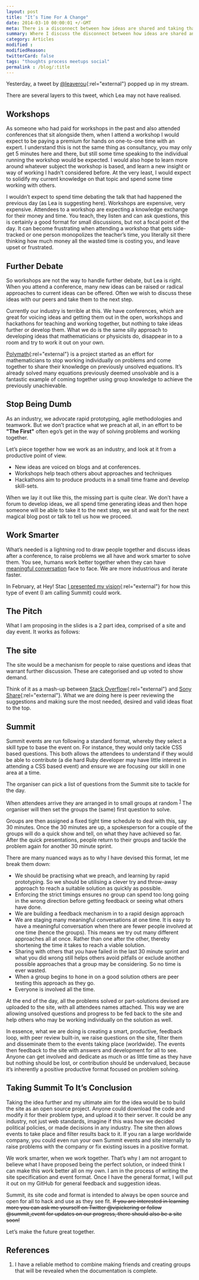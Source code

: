 ```yaml
---
layout: post
title: "It’s Time For A Change"
date: 2014-03-10 00:00:01 +/-GMT
meta: There is a disconnect between how ideas are shared and taking that discussion further.
summary: Where I discuss the disconnect between how ideas are shared and taking that discussion further.
category: Articles
modified :
modifiedReason:
twitterCard: false
tags: "thoughts process meetups social"
permalink : /blog/:title
---
```


Yesterday, a tweet by [@leaverou](https://twitter.com/LeaVerou/status/442809870476386304){:rel="external"} popped up in my stream.

There are several layers to this tweet, which Lea may not have realised.

## Workshops

As someone who had paid for workshops in the past and also attended conferences that sit alongside them, when I attend a workshop I would expect to be paying a premium for hands on one-to-one time with an expert. I understand this is not the same thing as consultancy, you may only get 5 minutes here and there, but still some time speaking to the individual running the workshop would be expected. I would also hope to learn more around whatever subject the workshop is based, and learn a new insight or way of working I hadn’t considered before. At the very least, I would expect to solidify my current knowledge on that topic and spend some time working with others.

I wouldn’t expect to spend time debating the talk that had happened the previous day (as Lea is suggesting here). Workshops are expensive, very expensive. Attendees to a workshop are expecting a knowledge exchange for their money and time. You teach, they listen and can ask questions, this is certainly a good format for small discussions, but not a focal point of the day. It can become frustrating when attending a workshop that gets side-tracked or one person monopolizes the teacher’s time, you literally sit there thinking how much money all the wasted time is costing you, and leave upset or frustrated.

## Further Debate
So workshops are not the way to handle further debate, but Lea is right. When you attend a conference, many new ideas can be raised or radical approaches to current ideas can be offered. Often we wish to discuss these ideas with our peers and take them to the next step.

Currently our industry is terrible at this. We have conferences, which are great for voicing ideas and getting them out in the open, workshops and hackathons for teaching and working together, but nothing to take ideas further or develop them. What we do is the same silly approach to developing ideas that mathematicians or physicists do, disappear in to a room and try to work it out on your own.

[Polymath](http://polymathprojects.org){:rel="external"} is a project started as an effort for mathematicians to stop working individually on problems and come together to share their knowledge on previously unsolved equations. It’s already solved many equations previously deemed unsolvable and is a fantastic example of coming together using group knowledge to achieve the previously unachievable.

## Stop Being Dumb

As an industry, we advocate rapid prototyping, agile methodologies and teamwork. But we don’t practice what we preach at all, in an effort to be **"The First"** often ego’s get in the way of solving problems and working together.

Let’s piece together how we work as an industry, and look at it from a productive point of view.

- New ideas are voiced on blogs and at conferences.
- Workshops help teach others about approaches and techniques
- Hackathons aim to produce products in a small time frame and develop skill-sets.

When we lay it out like this, the missing part is quite clear. We don’t have a forum to develop ideas, we all spend time generating ideas and then hope someone will be able to take it to the next step, we sit and wait for the next magical blog post or talk to tell us how we proceed.

## Work Smarter

What’s needed is a lightning rod to draw people together and discuss ideas after a conference, to raise problems we all have and work smarter to solve them. You see, humans work better together when they can have [meaningful conversation](http://vincentp.me/blog/meaningful-debate) face to face. We are more industrious and iterate faster.

In February, at Hey! Stac [I presented my vision](https://speakerdeck.com/vincentp/the-need-for-conversation){:rel="external"} for how this type of event (I am calling Summit) could work.

## The Pitch

What I am proposing in the slides is a 2 part idea, comprised of a site and day event. It works as follows:

## The site

The site would be a mechanism for people to raise questions and ideas that warrant further discussion. These are categorised and up voted to show demand.

Think of it as a mash-up between [Stack Overflow](http://stackoverflow.com){:rel="external"} and [Sony Share](http://share.blog.us.playstation.com/ideas/status/ideas-in-action/){:rel="external"}. What we are doing here is peer reviewing the suggestions and making sure the most needed, desired and valid ideas float to the top.

## Summit

Summit events are run following a standard format, whereby they select a skill type to base the event on. For instance, they would only tackle CSS based questions. This both allows the attendees to understand if they would be able to contribute (a die hard Ruby developer may have little interest in attending a CSS based event) and ensure we are focusing our skill in one area at a time.

The organiser can pick a list of questions from the Summit site to tackle for the day.

When attendees arrive they are arranged in to small groups at random <sup><a href="#groups">1</a></sup> The organiser will then set the groups the (same) first question to solve.

Groups are then assigned a fixed tight time schedule to deal with this, say 30 minutes. Once the 30 minutes are up, a spokesperson for a couple of the groups will do a quick show and tell, on what they have achieved so far. After the quick presentations, people return to their groups and tackle the problem again for another 30 minute sprint.

There are many nuanced ways as to why I have devised this format, let me break them down:

- We should be practising what we preach, and learning by rapid prototyping. So we should be utilising a clever try and throw-away approach to reach a suitable solution as quickly as possible.
- Enforcing the strict timings ensures no group can spend too long going in the wrong direction before getting feedback or seeing what others have done.
- We are building a feedback mechanism in to a rapid design approach
- We are staging many meaningful conversations at one time. It is easy to have a meaningful conversation when there are fewer people involved at one time (hence the groups). This means we try out many different approaches all at once. Rather than one after the other, thereby shortening the time it takes to reach a viable solution.
- Sharing with others that you have failed in the last 30 minute sprint and what you did wrong still helps others avoid pitfalls or exclude another possible approaches that a group may be considering. So no time is ever wasted.
- When a group begins to hone in on a good solution others are peer testing this approach as they go.
- Everyone is involved all the time.

At the end of the day, all the problems solved or part-solutions devised are uploaded to the site, with all attendees names attached. This way we are allowing unsolved questions and progress to be fed back to the site and help others who may be working individually on the solution as well.

In essence, what we are doing is creating a smart, productive, feedback loop, with peer review built-in, we raise questions on the site, filter them and disseminate them to the events taking place (worldwide). The events then feedback to the site with answers and development for all to see. Anyone can get involved and dedicate as much or as little time as they have but nothing should be lost, or contribution should be undervalued, because it’s inherently a positive productive format focused on problem solving.

## Taking Summit To It’s Conclusion

Taking the idea further and my ultimate aim for the idea would be to build the site as an open source project. Anyone could download the code and modify it for their problem type, and upload it to their server. It could be any industry,  not just web standards, imagine if this was how we decided political policies, or made decisions in any industry. The site then allows events to take place and filter results back to it. If you ran a large worldwide company, you could even run your own Summit events and site internally to raise problems with the company or fix existing issues in a positive format.

We work smarter, when we work together. That’s why I am not arrogant to believe what I have proposed being the perfect solution, or indeed think I can make this work better all on my own. I am in the process of writing the site specification and event format. Once I have the general format, I will put it out on my GitHub for general feedback and suggestion ideas.

Summit, its site code and format is intended to always be open source and open for all to hack and use as they see fit. ~~If you are interested in learning more you can ask me yourself on Twitter @vipickering or follow @summit_event for updates on our progress, there should also be a site soon!~~

Let’s make the future great together.

## References

1. <span id="groups"></span>I have a reliable method to combine making friends and creating groups that will be revealed when the documentation is complete.

